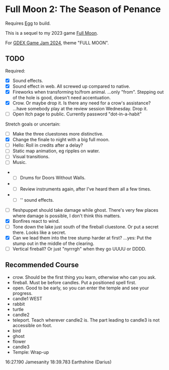 # Full Moon 2: The Season of Penance

Requires [Egg](https://github.com/aksommerville/egg) to build.

This is a sequel to my 2023 game [Full Moon](https://github.com/aksommerville/fullmoon4).

For [GDEX Game Jam 2024](https://itch.io/jam/gdex-game-jam-2024), theme "FULL MOON".

## TODO

Required:
- [x] Sound effects.
- [x] Sound effect in web. All screwed up compared to native.
- [x] Fireworks when transforming to/from animal. ...only "from". Stepping out of the hole is good, doesn't need accentuation.
- [x] Crow. Or maybe drop it. Is there any need for a crow's assistance? ...have somebody play at the review session Wednesday. Drop it.
- [ ] Open Itch page to public. Currently password "dot-in-a-habit"

Stretch goals or uncertain:
- [ ] Make the three cluestones more distinctive.
- [x] Change the finale to night with a big full moon.
- [ ] Hello: Roll in credits after a delay?
- [ ] Static map animation, eg ripples on water.
- [ ] Visual transitions.
- [ ] Music.
- - [ ] Drums for Doors Without Walls.
- - [ ] Review instruments again, after I've heard them all a few times.
- - [ ] '' sound effects.
- [ ] fleshpuppet should take damage while ghost. There's very few places where damage is possible, I don't think this matters.
- [x] Bonfires react to wind.
- [ ] Tone down the lake just south of the fireball cluestone. Or put a secret there. Looks like a secret.
- [x] Can we lead them into the tree stump harder at first? ...yes: Put the stump out in the middle of the clearing.
- [ ] Vertical fireball? Or just "nyrrrgh" when they go UUUU or DDDD.

## Recommended Course

- crow. Should be the first thing you learn, otherwise who can you ask.
- fireball. Must be before candles. Put a positioned spell first.
- open. Good to be early, so you can enter the temple and see your progress.
- candle1 WEST
- rabbit
- turtle
- candle2
- teleport. Teach wherever candle2 is. The part leading to candle3 is not accessible on foot.
- bird
- ghost
- flower
- candle3
- Temple: Wrap-up

16:27.190 Jamesanity
18:39.783 Earthshine (Darius)
